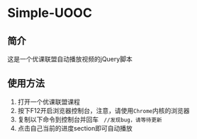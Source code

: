 # Simple-UOOC

## 简介
这是一个优课联盟自动播放视频的jQuery脚本

## 使用方法
1. 打开一个优课联盟课程
1. 按下F12开启浏览器控制台，注意，请使用`Chrome`内核的浏览器
1. 复制以下命令到控制台并回车  
`//发现bug，请等待更新`
1. 点击自己当前的进度section即可自动播放
